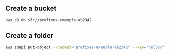 ## Create a bucket
```sh
aws s3 mb s3://prefixes-example-ab2342
```

## Create a folder
```sh
aws s3api put-object --bucket="prefixes-example-ab2342" --key="hello/"
```